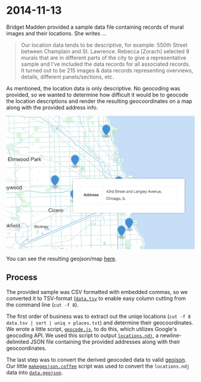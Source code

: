 # 2014-11-13 

Bridget Madden provided a sample data file containing records of mural images and their locations. She writes ...

> Our location data tends to be descriptive, for example: 550th Street between Champlain and St. Lawrence. Rebecca [Zorach] selected 9 murals that are in different parts of the city to give a representative sample and I've included the data records for all associated records. It turned out to be 215 images & data records representing overviews, details, different panels/sections, etc.

As mentioned, the location data is only descriptive.  No geocoding was provided, so we wanted to determine how difficult it would be to geocode the location descriptions and render the resulting geocoordinates on a map along with the provided address info.

![map](map.png)

You can see the resulting geojson/map [here](https://gist.github.com/anonymous/bf00295ee7e52e4cde9b).


## Process

The provided sample was CSV formatted with embedded commas, so we converted it to TSV-format ([`data.tsv`](data.tsv) to enable easy column cutting from the command line (`cut -f 8`).

The first order of business was to extract out the uniqe locations (`cut -f 8 data.tsv | sort | uniq > places.txt`) and determine their geocoordinates.  We wrote a little script, [`geocode.js`](geocode.js), to do this, which utilizes Google's geocoding API.
We used this script to output [`locations.ndj`](locations.ndj), a newline-delimited JSON file containing the provided addresses along with their geocoordinates.

The last step was to convert the derived geocoded data to valid [geojson](http://geojson.org/).  Our little [`makegeojson.coffee`](makegeojson.coffe) script was used to convert the `locations.ndj` data into [`data.geojson`](data.geojson).
